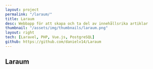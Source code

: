 ```yaml
---
layout: project
permalink: "/laraum/"
title: Laraum
desc: Webbapp för att skapa och ta del av innehållsrika artiklar
thumbnail: "/assets/img/thumbnails/laraum.png"
layout: right
tech: [Laravel, PHP, Vue.js, PostgreSQL]
github: https://github.com/danielv14/Laraum
---
```

## Laraum
